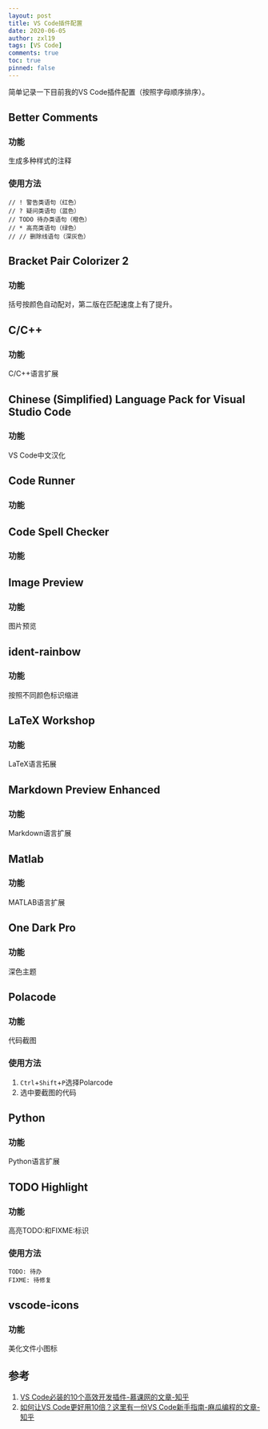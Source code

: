 ```yaml
---
layout: post
title: VS Code插件配置
date: 2020-06-05
author: zxl19
tags: [VS Code]
comments: true
toc: true
pinned: false
---
```


简单记录一下目前我的VS Code插件配置（按照字母顺序排序）。

<!-- more -->

## Better Comments
### 功能
生成多种样式的注释
### 使用方法
```
// ! 警告类语句（红色）
// ? 疑问类语句（蓝色）
// TODO 待办类语句（橙色）
// * 高亮类语句（绿色）
// // 删除线语句（深灰色）
```
## Bracket Pair Colorizer 2
### 功能
括号按颜色自动配对，第二版在匹配速度上有了提升。
## C/C++
### 功能
C/C++语言扩展
## Chinese (Simplified) Language Pack for Visual Studio Code
### 功能
VS Code中文汉化
## Code Runner
### 功能
## Code Spell Checker
### 功能
## Image Preview
### 功能
图片预览
## ident-rainbow
### 功能
按照不同颜色标识缩进
## LaTeX Workshop
### 功能
LaTeX语言拓展
## Markdown Preview Enhanced
### 功能
Markdown语言扩展
## Matlab
### 功能
MATLAB语言扩展
## One Dark Pro
### 功能
深色主题
## Polacode
### 功能
代码截图
### 使用方法
1. `Ctrl`+`Shift`+`P`选择Polarcode
2. 选中要截图的代码
## Python
### 功能
Python语言扩展
## TODO Highlight
### 功能
高亮TODO:和FIXME:标识
### 使用方法
```
TODO: 待办
FIXME: 待修复
```
## vscode-icons
### 功能
美化文件小图标

## 参考
1. [VS Code必装的10个高效开发插件-慕课网的文章-知乎](https://zhuanlan.zhihu.com/p/56719281)
2. [如何让VS Code更好用10倍？这里有一份VS Code新手指南-麻瓜编程的文章-知乎](https://zhuanlan.zhihu.com/p/99462672)